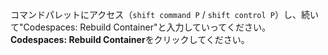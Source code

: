 コマンドパレットにアクセス（`shift command P` / `shift control P`）し、続いて"Codespaces: Rebuild Container"と入力していってください。 **Codespaces: Rebuild Container**をクリックしてください。 